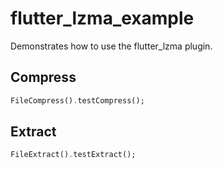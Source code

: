 # flutter_lzma_example

Demonstrates how to use the flutter_lzma plugin.

## Compress
```dart
FileCompress().testCompress();
```

## Extract
```dart
FileExtract().testExtract();
```
